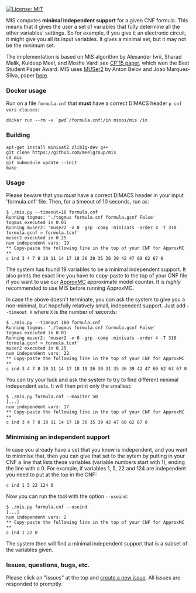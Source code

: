 [![License: MIT](https://img.shields.io/badge/License-MIT-yellow.svg)](https://opensource.org/licenses/MIT)

MIS computes **minimal independent support** for a given CNF formula. This means that it gives the user a set of variables that fully determine all the other variables' settings. So for example, if you give it an electronic circuit, it might give you all its input variables. It gives a minimal set, but it may not be the minimum set.

The implementation is based on MIS algorithm by Alexander Ivrii, Sharad Malik, Kuldeep Meel, and Moshe Vardi see [CP'15 paper](http://link.springer.com/article/10.1007/s10601-015-9204-z), which won the Best Student Paper Award. MIS uses [MUSer2](https://bitbucket.org/anton_belov/muser2) by Anton Belov and Joao Marques-Silva, paper [here](https://satassociation.org/jsat/index.php/jsat/article/view/101).

### Docker usage
Run on a file `formula.cnf` that **must** have a correct DIMACS header `p cnf vars clauses`:

```
docker run --rm -v `pwd`/formula.cnf:/in msoos/mis /in
```

### Building

```
apt-get install minisat2 zlib1g-dev g++
git clone https://github.com/meelgroup/mis
cd mis
git submodule update --init
make
```

### Usage
Please beware that you *must* have a correct DIMACS header in your input 'formula.cnf' file. Then, for a timeout of 10 seconds, run as:

```
$ ./mis.py --timeout=10 formula.cnf
Running togmus: './togmus formula.cnf formula.gcnf False'
togmus executed in 0.01
Running muser2: 'muser2 -v 0 -grp -comp -minisats -order 4 -T 310 formula.gcnf > formula.tcnf'
muser2 executed in 0.25
num independent vars: 19
** Copy-paste the following line in the top of your CNF for ApproxMC **
c ind 3 4 7 8 10 11 14 17 18 26 30 35 36 39 42 47 60 62 67 0
```
The system has found 19 variables to be a minimal independent support. It also prints the exact line you have to copy-paste to the top of your CNF file if you want to use our [ApproxMC](https://github.com/meelgroup/approxmc) approximate model counter. It is *highly* recommended to use MIS before running ApproxMC.

In case the above doesn't terminate, you can ask the system to give you a non-minimal, but hopefully relatively small, independent support. Just add `--timeout X` where `X` is the number of seconds:

```
$ ./mis.py --timeout 100 formula.cnf
Running togmus: './togmus formula.cnf formula.gcnf False'
togmus executed in 0.01
Running muser2: 'muser2 -v 0 -grp -comp -minisats -order 4 -T 310 formula.gcnf > formula.tcnf'
muser2 executed in 0.25
num independent vars: 22
** Copy-paste the following line in the top of your CNF for ApproxMC **
c ind 3 4 7 8 10 11 14 17 18 19 26 30 31 35 36 39 42 47 60 62 63 67 0
```

You can try your luck and ask the system to try to find different minimal independent sets. It will then print only the smallest:

```
$ ./mis.py formula.cnf --maxiter 50
[...]
num independent vars: 17
** Copy-paste the following line in the top of your CNF for ApproxMC **
c ind 3 4 7 8 10 11 14 17 18 30 35 39 42 47 60 62 67 0
```


### Minimising an independent support
In case you already have a set that you know is independent, and you want to minimise that, then you can give that set to the sytem by putting in your CNF a line that lists these variables (variable numbers start with 1), ending the line with a 0. For example, if variables 1, 5, 22 and 124 are independent you need to put at the top in the CNF:

```
c ind 1 5 22 124 0
```

Now you can run the tool with the option `--useind`:
```
$ ./mis.py formula.cnf --useind
[...]
num independent vars: 2
** Copy-paste the following line in the top of your CNF for ApproxMC **
c ind 1 22 0
```

The system then will find a minimal independent support that is a subset of the variables given.

### Issues, questions, bugs, etc.
Please click on "issues" at the top and [create a new issue](https://github.com/meelgroup/mis/issues/new). All issues are responded to promptly.
